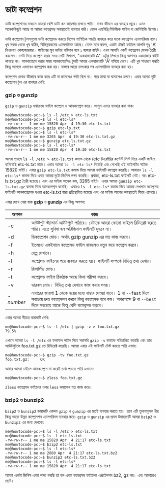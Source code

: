 # ডাটা কম্প্রেশন

ডাটা কম্প্রেশনের মাধ্যমে আমরা বেশি ডাটা কম জায়গায় রাখতে পারি। বাস্তব জীবনে এর ব্যবহার প্রচুর। এমন অনেককিছুই আছে যা আমরা কম্প্রেসড্ অবস্থাতেই ব্যবহার করি। যেমন এমপিথ্রি মিউজিক ফাইল বা জেপিইজি ইমেজ।

ডাটা কম্প্রেশন টুলসগুলো ডাটা কম্প্রেসড করতে বিশেষ গাণিতিক পদ্ধতি ব্যবহার করে যাকে কম্প্রেশন এ্যালগরিদম বলে। খুব সহজ থেকে খুব কঠিন, বিভিন্নরকমের এ্যালগরিদম আছে। যেমন মনে করুন, একটা টেক্সট ফাইলে আপনি শুধু 'A' লিখলেন একহাজারবার। ফাইলের মূল ডাটার পরিমান হবে ১ হাজার বাইট। এখন আপনি একটি কম্প্রেশন মেথড তৈরী করলেন। সেটা দিয়ে কম্প্রেস করার সময় সেটি লিখলো, "একহাজারটা A". এটুকু লিখতে কিন্তু আপনার একহাজার বাইট লাগছে না। আনকম্প্রেস করার সময় আনকম্প্রেসিঙ টুলটি আবার একহাজারটি 'A' বসিয়ে দেবে। এটি খুব সাধারণ পদ্ধতি কিন্তু আসলে এভাবেও কম্প্রেশন করা হয়। বাস্তবে আরো চমৎকার সব এ্যালগরিদম ব্যবহার করা হয়।

কম্প্রেশন মেথড কীভাবে কাজ করে এটি না জানলেও ক্ষতি ছিল না। পরে মাথা না ঘামালেও চলবে। এবার আমরা দুটি কম্প্রেশন টুল এর ব্যবহার দেখি:

### gzip ও gunzip

`gzip` ও `gunzip` যথাক্রমে ফাইল কম্প্রেস ও আনকম্প্রেস করে। আসুন এদের ব্যবহার করা যাক:

```
me@howtocode-pc:~$ ls -l /etc > etc-ls.txt
me@howtocode-pc:~$ ls -l etc-ls*
-rw-rw-r-- 1 me me 15820 Apr  4 19:30 etc-ls.txt
me@howtocode-pc:~$ gzip etc-ls.txt
me@howtocode-pc:~$ ls -l etc-ls*
-rw-rw-r-- 1 me me 3265 Apr  4 19:30 etc-ls.txt.gz
me@howtocode-pc:~$ gunzip etc-ls.txt.gz
me@howtocode-pc:~$ ls -l etc-ls*
-rw-rw-r-- 1 me me 15820 Apr  4 19:30 etc-ls.txt
```

আমরা প্রথমে `ls -l /etc > etc-ls.txt` কমান্ড থেকে /etc ডিরেক্টরির কন্টেন্ট লিস্ট দিয়ে একটি ফাইল বানিয়েছি etc-ls.txt নামে। এবার আমরা `ls -l etc-ls*` দিয়েছি এবং দেখেছি ওই ফাইলটির সাইজ 15820 বাইট। এবার `gzip etc-ls.txt` কমান্ড দিয়ে আমরা ফাইলটি কম্প্রেস করেছি। আবারও `ls -l etc-ls*` কমান্ড দিয়ে এবার আমরা দুটো জিনিস লক্ষ্য করেছি। প্রথমত, etc-ls.txt ফাইলটি নেই। বরং etc-ls.txt.gz তৈরী হয়েছে। এবং এর সাইজ অনেক কম, 3265 বাইট। এবার আমরা `gunzip etc-ls.txt.gz` কমান্ড দিয়ে আনকম্প্রেস করেছি। এবারও `ls -l etc-ls*` কমান্ড দিয়ে আমরা দেখলাম কম্প্রেসড ফাইলটি আনকম্প্রেসড হওয়া etc-ls.txt দ্বারা প্রতিস্থাপিত হয়েছে এবং এর সাইজ আগের অবস্থাতেই ফিরে এসেছে।

এবার দেখে নেয়া যাক **gzip** ও **gunzip** এর কিছু অপশন:

| অপশন | কাজ |
| -------- | ---------------- |
| -c | আউটপুট স্ট্যান্ডার্ড আউটপুটে পাঠাবে। যেটাকে আমরা কোনো ফাইলে রিডিরেক্ট করতে পারি। এতে সুবিধা হল অরিজিনাল ফাইলটি মুছবে না। |
| -d | ডিকম্প্রেশন মোড। অর্থাৎ gzip gunzip এর মত কাজ করবে। |
| -f | ইতমধ্যে একইনামে কম্প্রেসড ফাইল থাকলেও নতুন করে কম্প্রেস করবে। |
| -h | হেল্প দেখাবে। |
| -l | কম্প্রেসড ফাইলের পরে ব্যবহার করতে হয়। ফাইলটি সম্পর্কে বিভিন্ন তথ্য দেখায়। |
| -r | রিকার্সিভ মোড। |
| -t | কম্প্রেসড ফাইল ঠিকঠাক আছে কিনা পরীক্ষা করবে। |
| -v | ভারবস মোড। বিভিন্ন তথ্য দেখাবে কাজ করার সময়। |
| -*number* | নাম্বারের জায়গা 1 থেকে নয়ের মধ্যে নাম্বার দেওয়া যাবে। 1 বা `--fast` দিলে সবচেয়ে দ্রুত  কম্প্রেসশন করবে কিন্তু কম্প্রেসড হবে কম। অপরপক্ষে 9 বা `--best` দিলে সবচেয়ে আস্তে কিন্তু বেশি কম্প্রেসড করবে। |

এবার আমরা নীচের কমান্ডটি দেখি:

```
me@howtocode-pc:~$ ls -l /etc | gzip -v > foo.txt.gz
79.5%
```

এখানে আমরা `ls -l /etc` এর ফলাফল পাইপ দিয়ে সরাসরি `gzip -v` কমান্ডে পরিচালিত করেছি এবং তার আউটপুটকে foo.txt.gz তে রিডিরেক্ট করেছি। আমরা এবার এই ফাইলটি টেস্ট করতে পারি এভাব:

```
me@howtocode-pc:~$ gzip -tv foo.txt.gz
foo.txt.gz:	    OK
```

আবার আমরা চাইলে আনকম্প্রেস না করেই তথ্য পড়তে পারি এভাবে:

```
me@howtocode-pc:~$ zless foo.txt.gz
```

`zless` কম্প্রেসড ফাইলের ওপর `less` কমান্ডের মত কাজ করে।

### bzip2 ও bunzip2

`bzip2` ও `bunzip2` কমান্ডটি একদম `gzip` ও `gunzip` এর মতই ব্যবহার করতে হয়। তবে এটি তুলনামূলক ধীর কিন্তু আরো উন্নত কম্প্রেসশন এ্যালগরিদম ব্যবহার করে।`gzip` ও `gunzip` এর প্রথম উদাহরণটি আমরা `bzip2` ও `bunzip2` এর জন্য দেখবো:

```
me@howtocode-pc:~$ ls -l /etc > etc-ls.txt
me@howtocode-pc:~$ ls -l etc-ls.txt
-rw-rw-r-- 1 me me 15820 Apr  4 21:17 etc-ls.txt
me@howtocode-pc:~$ bzip2 etc-ls.txt
me@howtocode-pc:~$ ls -l etc-ls*
-rw-rw-r-- 1 me me 2860 Apr  4 21:17 etc-ls.txt.bz2
me@howtocode-pc:~$ bunzip2 etc-ls.txt.bz2
me@howtocode-pc:~$ ls -l etc-ls*
-rw-rw-r-- 1 me me 15820 Apr  4 21:17 etc-ls.txt
```

আমরা একটা জিনিস এবার লক্ষ্য করছি তা হল এবার কম্প্রেসড ফাইলের এক্সটেনশন bz2, gz নয়। এবং আকারেও ছোট।
